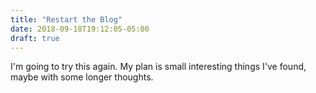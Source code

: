 ```yaml
---
title: "Restart the Blog"
date: 2018-09-18T19:12:05-05:00
draft: true
---
```


I'm going to try this again. My plan is small interesting things I've found, maybe with some longer thoughts.